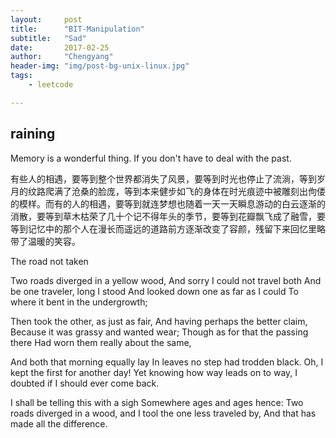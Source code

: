```yaml
---
layout:     post
title:      "BIT-Manipulation"
subtitle:   "Sad"
date:       2017-02-25
author:     "Chengyang"
header-img: "img/post-bg-unix-linux.jpg"
tags:
    - leetcode

---
```


## raining

Memory is a wonderful thing. If you don't have to deal with the past.

有些人的相遇，要等到整个世界都消失了风景，要等到时光也停止了流淌，等到岁月的纹路爬满了沧桑的脸庞，等到本来健步如飞的身体在时光痕迹中被雕刻出佝偻的模样。而有的人的相遇，要等到就连梦想也随着一天一天瞬息游动的白云逐渐的消散，要等到草木枯荣了几十个记不得年头的季节，要等到花瓣飘飞成了融雪，要等到记忆中的那个人在漫长而遥远的道路前方逐渐改变了容颜，残留下来回忆里略带了温暖的笑容。


The road not taken


Two roads diverged in a yellow wood,
And sorry I could not travel both
And be one traveler, long I stood
And looked down one as far as I could
To where it bent in the undergrowth;

Then took the other, as just as fair,
And having perhaps the better claim,
Because it was grassy and wanted wear;
Though as for that the passing there
Had worn them really about the same,

And both that morning equally lay
In leaves no step had trodden black.
Oh, I kept the first for another day!
Yet knowing how way leads on to way,
I doubted if I should ever come back.

I shall be telling this with a sigh
Somewhere ages and ages hence:
Two roads diverged in a wood, and I tool the one less traveled by,
And that has made all the difference.
